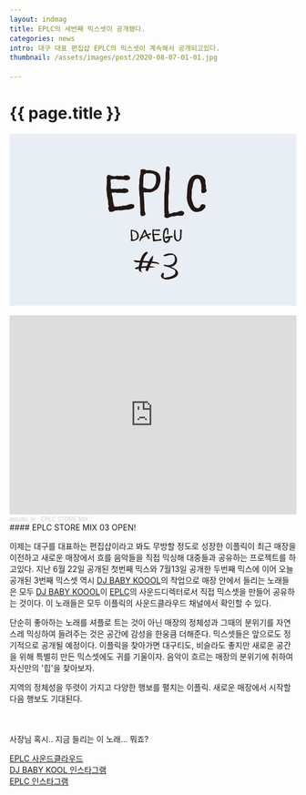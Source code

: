 ```yaml
---
layout: indmag
title: EPLC의 세번째 믹스셋이 공개됐다.
categories: news
intro: 대구 대표 편집샵 EPLC의 믹스셋이 계속해서 공개되고있다.
thumbnail: /assets/images/post/2020-08-07-01-01.jpg

---
```

# {{ page.title }}
![eplc#3](/assets/images/post/2020-08-07-01-01.jpg)
<iframe width="100%" height="350" scrolling="no" frameborder="no" allow="autoplay" src="https://w.soundcloud.com/player/?url=https%3A//api.soundcloud.com/playlists/1106593834&color=%23f9bc00&auto_play=true&hide_related=false&show_comments=true&show_user=true&show_reposts=false&show_teaser=true"></iframe><div style="font-size: 10px; color: #cccccc;line-break: anywhere;word-break: normal;overflow: hidden;white-space: nowrap;text-overflow: ellipsis; font-family: Interstate,Lucida Grande,Lucida Sans Unicode,Lucida Sans,Garuda,Verdana,Tahoma,sans-serif;font-weight: 100;"><a href="https://soundcloud.com/dstudio_kr" title="dstudio_kr" target="_blank" style="color: #cccccc; text-decoration: none;">dstudio_kr</a> · <a href="https://soundcloud.com/dstudio_kr/sets/eplc-store-mix" title="EPLC STORE MIX" target="_blank" style="color: #cccccc; text-decoration: none;">EPLC STORE MIX</a></div>
#### EPLC STORE MIX 03 OPEN!

이제는 대구를 대표하는 편집샵이라고 봐도 무방할 정도로 성장한 이플릭이 최근 매장을 이전하고 새로운 매장에서 흐를 음악들을 직접 믹싱해 대중들과 공유하는 프로젝트를 하고있다. 지난 6월 22일 공개된 첫번째 믹스와 7월13일 공개한 두번째 믹스에 이어 오늘 공개된 3번째 믹스셋 역시 [DJ BABY KOOOL](https://www.instagram.com/babykoool)의 작업으로 매장 안에서 들리는 노래들은 모두 [DJ BABY KOOOL](https://www.instagram.com/babykoool)이 [EPLC](https://www.instagram.com/eplc)의 사운드디렉터로서 직접 믹스셋을 만들어 공유하는 것이다. 이 노래들은 모두 이플릭의 사운드클라우드 채널에서 확인할 수 있다.

단순히 좋아하는 노래를 셔플로 트는 것이 아닌 매장의 정체성과 그때의 분위기를 자연스레 믹싱하여 들려주는 것은 공간에 감성을 한웅큼 더해준다. 믹스셋들은 앞으로도 정기적으로 공개될 예정이다. 이플릭을 찾아가면 대구티도, 비슬라도 좋지만 새로운 공간을 위해 특별히 만든 믹스셋에도 귀를 기울이자. 음악이 흐르는 매장의 분위기에 취하여 자신만의 '힙'을 찾아보자.

지역의 정체성을 뚜렷이 가지고 다양한 행보를 펼치는 이플릭. 새로운 매장에서 시작할 다음 행보도 기대된다.
</br></br></br></br>
사장님 혹시.. 지금 들리는 이 노래... 뭐죠?  

[EPLC 사운드클라우드](https://soundcloud.com/eplc053)  
[DJ BABY KOOL 인스타그램](https://www.instagram.com/babykoool)  
[EPLC 인스타그램](https://www.instagram.com/eplc)  
